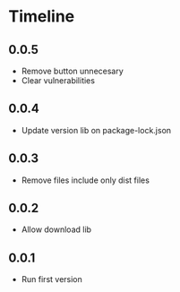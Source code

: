 # Timeline

## 0.0.5
- Remove button unnecesary
- Clear vulnerabilities

## 0.0.4
- Update version lib on package-lock.json

## 0.0.3
- Remove files include only dist files

## 0.0.2
- Allow download lib

## 0.0.1
- Run first version

